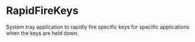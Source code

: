 # RapidFireKeys
System tray application to rapidly fire specific keys for specific applications when the keys are held down.
